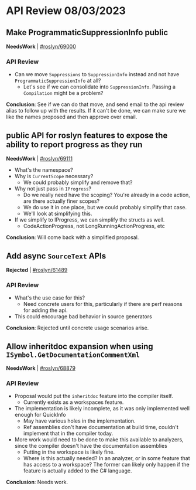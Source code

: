 # API Review 08/03/2023

## Make ProgrammaticSuppressionInfo public

**NeedsWork** | [#roslyn/69000](https://github.com/dotnet/roslyn/issues/69000#issuecomment-1664646444)

### API Review

* Can we move `Suppressions` to `SuppressionInfo` instead and not have `ProgrammaticSuppressionInfo` at all?
    * Let's see if we can consolidate into `SuppressionInfo`. Passing a `Compilation` might be a problem?

**Conclusion**: See if we can do that move, and send email to the api review alias to follow up with the results. If it can't be done, we can make sure we like the names proposed and then approve over email.

## public API for roslyn features to expose the ability to report progress as they run

**NeedsWork** | [#roslyn/69111](https://github.com/dotnet/roslyn/issues/69111)

* What's the namespace?
* Why is `CurrentScope` necessary?
    * We could probably simplify and remove that?
* Why not just pass in `IProgress`?
    * Do we really need have the scoping? You're already in a code action, are there actually finer scopes?
    * We do use it in one place, but we could probably simplify that case.
    * We'll look at simplifying this.
* If we simplify to IProgress, we can simplify the structs as well.
    * CodeActionProgress, not LongRunningActionProgress, etc

**Conclusion**: Will come back with a simplified proposal.

## Add async `SourceText` APIs

**Rejected** | [#roslyn/61489](https://github.com/dotnet/roslyn/issues/61489#issuecomment-1664648377)

### API Review

* What's the use case for this?
    * Need concrete users for this, particularly if there are perf reasons for adding the api.
* This could encourage bad behavior in source generators

**Conclusion**: Rejected until concrete usage scenarios arise.
## Allow inheritdoc expansion when using `ISymbol.GetDocumentationCommentXml`

**NeedsWork** | [#roslyn/68879](https://github.com/dotnet/roslyn/issues/68879#issuecomment-1664650168)

### API Review

* Proposal would put the `inheritdoc` feature into the compiler itself.
    * Currently exists as a workspaces feature.
* The implementation is likely incomplete, as it was only implemented well enough for QuickInfo
    * May have various holes in the implementation.
    * Ref assemblies don't have documentation at build time, couldn't implement that in the compiler today.
* More work would need to be done to make this available to analyzers, since the compiler doesn't have the documentation assemblies
    * Putting in the workspace is likely fine.
    * Where is this actually needed? In an analyzer, or in some feature that has access to a workspace? The former can likely only happen if the feature is actually added to the C# language.

**Conclusion**: Needs work.
